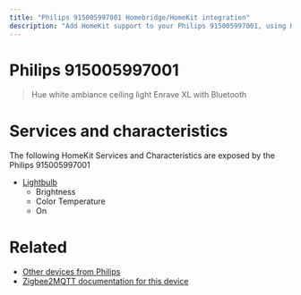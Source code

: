 ```yaml
---
title: "Philips 915005997001 Homebridge/HomeKit integration"
description: "Add HomeKit support to your Philips 915005997001, using Homebridge, Zigbee2MQTT and homebridge-z2m."
---
```

<!---
This file has been GENERATED using src/docgen/docgen.ts
DO NOT EDIT THIS FILE MANUALLY!
-->
# Philips 915005997001
> Hue white ambiance ceiling light Enrave XL with Bluetooth


# Services and characteristics
The following HomeKit Services and Characteristics are exposed by
the Philips 915005997001

* [Lightbulb](../../light.md)
  * Brightness
  * Color Temperature
  * On


# Related
* [Other devices from Philips](../index.md#philips)
* [Zigbee2MQTT documentation for this device](https://www.zigbee2mqtt.io/devices/915005997001.html)